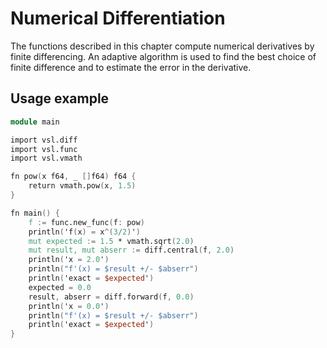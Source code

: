 # Numerical Differentiation

The functions described in this chapter compute numerical derivatives by
finite differencing. An adaptive algorithm is used to find the best
choice of finite difference and to estimate the error in the derivative.

## Usage example

```v
module main

import vsl.diff
import vsl.func
import vsl.vmath

fn pow(x f64, _ []f64) f64 {
	return vmath.pow(x, 1.5)
}

fn main() {
	f := func.new_func(f: pow)
	println('f(x) = x^(3/2)')
	mut expected := 1.5 * vmath.sqrt(2.0)
	mut result, mut abserr := diff.central(f, 2.0)
	println('x = 2.0')
	println("f'(x) = $result +/- $abserr")
	println('exact = $expected')
	expected = 0.0
	result, abserr = diff.forward(f, 0.0)
	println('x = 0.0')
	println("f'(x) = $result +/- $abserr")
	println('exact = $expected')
}
```
